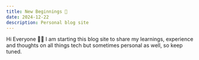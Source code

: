 ```yaml
---
title: New Beginnings 🌱
date: 2024-12-22
description: Personal blog site
---
```


Hi Everyone 👋🏻
I am starting this blog site to share my learnings, experience and thoughts on all things tech but sometimes personal as well, so keep tuned.

